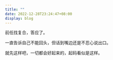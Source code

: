```yaml
---
title: ""
date: 2022-12-28T23:24:47+08:00
display: blog
---
```


前任找复合，答应了。

一直告诉自己不能回头，但话到嘴边还是不忍心说出口。

就先这样吧，一切都会好起来的，起码看似是这样。
